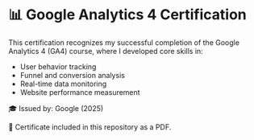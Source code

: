 # 📊 Google Analytics 4 Certification

This certification recognizes my successful completion of the Google Analytics 4 (GA4) course, where I developed core skills in:

- User behavior tracking
- Funnel and conversion analysis
- Real-time data monitoring
- Website performance measurement

🎓 Issued by: Google (2025)

📄 Certificate included in this repository as a PDF.

